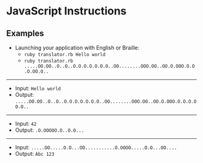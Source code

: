 # JavaScript Instructions

## Examples

- Launching your application with English or Braille:
  - `ruby translator.rb Hello world`
  - `ruby translator.rb .....OO.OO..O..O..O.O.O.O.O.O.O..OO........OOO.OO..OO.O.OOO.O.O.O.OO.O..`

---

- Input: `Hello world`
- Output: `.....OO.OO..O..O..O.O.O.O.O.O.O..OO........OOO.OO..OO.O.OOO.O.O.O.OO.O..`

---

- Input: `42`
- Output: `.O.OOOOO.O..O.O...`

---

- Input: `.....OO.....O.O...OO...........O.OOOO.....O.O...OO....`
- Output: `Abc 123`
